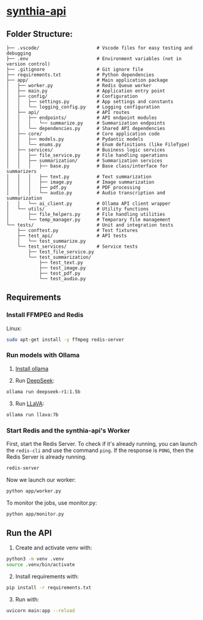 # [synthia-api](https://github.com/pa-tiq/synthia-api)

## Folder Structure:
```
├── .vscode/                     # Vscode files for easy testing and debugging
├── .env                         # Environment variables (not in version control)
├── .gitignore                   # Git ignore file
├── requirements.txt             # Python dependencies
├── app/                         # Main application package
│   ├── worker.py                # Redis Queue worker
│   ├── main.py                  # Application entry point
│   ├── config/                  # Configuration
│   │   ├── settings.py          # App settings and constants
│   │   └── logging_config.py    # Logging configuration
│   ├── api/                     # API routes
│   │   ├── endpoints/           # API endpoint modules
│   │   │   └── summarize.py     # Summarization endpoints
│   │   └── dependencies.py      # Shared API dependencies
│   ├── core/                    # Core application code
│   │   ├── models.py            # Pydantic models
│   │   └── enums.py             # Enum definitions (like FileType)
│   ├── services/                # Business logic services
│   │   ├── file_service.py      # File handling operations
│   │   ├── summarization/       # Summarization services
│   │   │   ├── base.py          # Base class/interface for summarizers
│   │   │   ├── text.py          # Text summarization
│   │   │   ├── image.py         # Image summarization
│   │   │   ├── pdf.py           # PDF processing
│   │   │   └── audio.py         # Audio transcription and summarization
│   │   └── ai_client.py         # Ollama API client wrapper
│   └── utils/                   # Utility functions
│       ├── file_helpers.py      # File handling utilities
│       └── temp_manager.py      # Temporary file management
└── tests/                       # Unit and integration tests
    ├── conftest.py              # Test fixtures
    ├── test_api/                # API tests
    │   └── test_summarize.py
    └── test_services/           # Service tests
        ├── test_file_service.py
        └── test_summarization/
            ├── test_text.py
            ├── test_image.py
            ├── test_pdf.py
            └── test_audio.py
```

## Requirements

### Install FFMPEG and Redis

Linux:

```bash
sudo apt-get install -y ffmpeg redis-server
```

### Run models with Ollama

1. [Install ollama](https://ollama.com/download)

2. Run [DeepSeek](https://ollama.com/library/deepseek-r1:1.5b):

```bash
ollama run deepseek-r1:1.5b
```

3. Run [LLaVA](https://ollama.com/library/llava:7b):

```bash
ollama run llava:7b
```

### Start Redis and the synthia-api's Worker

First, start the Redis Server. To check if it's already running, you can launch the `redis-cli` and use the command `ping`. If the response is `PONG`, then the Redis Server is already running.

```bash
redis-server
```

Now we launch our worker:

```bash
python app/worker.py
```

To monitor the jobs, use monitor.py:

```bash
python app/monitor.py
```


## Run the API

1. Create and activate venv with:

```bash
python3 -m venv .venv
source .venv/bin/activate
```

2. Install requirements with:

```bash
pip install -r requirements.txt
```

3. Run with:

```bash
uvicorn main:app --reload
```